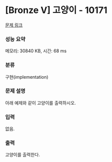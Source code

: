 # [Bronze V] 고양이 - 10171 

[문제 링크](https://www.acmicpc.net/problem/10171) 

### 성능 요약

메모리: 30840 KB, 시간: 68 ms

### 분류

구현(implementation)

### 문제 설명

<p style="user-select: auto;">아래 예제와 같이 고양이를 출력하시오.</p>

### 입력 

 <p style="user-select: auto;">없음.</p>

### 출력 

 <p style="user-select: auto;">고양이를 출력한다.</p>

